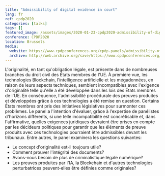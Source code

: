 ```yaml
---
title: "Admissibility of digital evidence in court"
lang: fr
ref: cpdp2020
categories: [talks]
tags: []
featured_image: /assets/images/2020-01-23-cpdp2020-admissibility-of-digital-evidence-in-court.jpg
conference: CPDP2020
location: Brussels
media:
  website: https://www.cpdpconferences.org/cpdp-panels/admissibility-of-digital-evidence-in-court-does-the-concept-of-originality-still-matter-when-it-comes-to-digital-evidence
  archive: http://web.archive.org/save/https://www.cpdpconferences.org/cpdp-panels/admissibility-of-digital-evidence-in-court-does-the-concept-of-originality-still-matter-when-it-comes-to-digital-evidence
---
```


L'originalité, en tant qu'obligation légale, est présente dans de nombreuses branches du droit civil des États membres de l'UE. À première vue, les technologies Blockchain, l'intelligence artificielle et les mégadonnées, en raison de leurs aspects techniques, semblent incompatibles avec l'exigence d'originalité telle qu'elle a été développée dans les lois des États membres de l'UE. En conséquence, l'admissibilité procédurale des preuves produites et développées grâce à ces technologies a été remise en question. Certains États membres ont pris des initiatives législatives pour surmonter ces problèmes. Le panel a l'intention d'évaluer, grâce à l'expertise de panélistes d'horizons différents, si une telle incompatibilité est concrétisable et, dans l'affirmative, quelles exigences juridiques devraient être prises en compte par les décideurs politiques pour garantir que les éléments de preuve produits avec ces technologies pourraient être admissibles devant les tribunaux. Entre autres, le panel examinera les questions suivantes:

* Le concept d'originalité est-il toujours utile?
* Comment prouver l'intégrité des documents?
* Avons-nous besoin de plus de criminalistique légale numérique?
* Les preuves produites par l'IA, la Blockchain et d'autres technologies perturbatrices peuvent-elles être définies comme originales?
